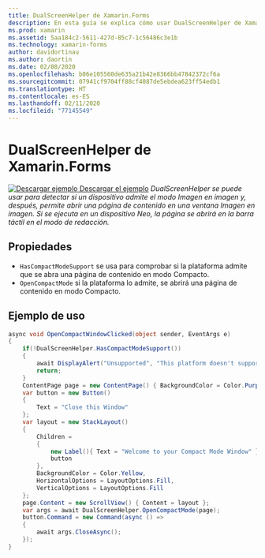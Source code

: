 ```yaml
---
title: DualScreenHelper de Xamarin.Forms
description: En esta guía se explica cómo usar DualScreenHelper de Xamarin.Forms para optimizar la experiencia de la aplicación para dispositivos de doble pantalla como Surface Duo y Surface Neo.
ms.prod: xamarin
ms.assetid: 5aa184c2-5611-427d-85c7-1c56486c3e1b
ms.technology: xamarin-forms
author: davidortinau
ms.author: daortin
ms.date: 02/08/2020
ms.openlocfilehash: b06e105560de635a21b42e8366bb47842372cf6a
ms.sourcegitcommit: 07941cf9704ff88cf4087de5ebdea623ff54edb1
ms.translationtype: HT
ms.contentlocale: es-ES
ms.lasthandoff: 02/11/2020
ms.locfileid: "77145549"
---
```

# <a name="xamarinforms-dualscreenhelper"></a>DualScreenHelper de Xamarin.Forms
[![Descargar ejemplo](~/media/shared/download.png) Descargar el ejemplo](https://github.com/xamarin/xamarin-forms-samples/UserInterface/DualScreenDemos)
_DualScreenHelper se puede usar para detectar si un dispositivo admite el modo Imagen en imagen y, después, permite abrir una página de contenido en una ventana Imagen en imagen. Si se ejecuta en un dispositivo Neo, la página se abrirá en la barra táctil en el modo de redacción._
## <a name="properties"></a>Propiedades
- `HasCompactModeSupport` se usa para comprobar si la plataforma admite que se abra una página de contenido en modo Compacto.
- `OpenCompactMode` si la plataforma lo admite, se abrirá una página de contenido en modo Compacto.
## <a name="example-usage"></a>Ejemplo de uso
```c#
async void OpenCompactWindowClicked(object sender, EventArgs e)
{
    if(!DualScreenHelper.HasCompactModeSupport())
    {
        await DisplayAlert("Unsupported", "This platform doesn't support this feature", "Ok");
        return;
    }
    ContentPage page = new ContentPage() { BackgroundColor = Color.Purple };
    var button = new Button()
    {
        Text = "Close this Window"
    };
    var layout = new StackLayout()
    {
        Children =
        {
            new Label(){ Text = "Welcome to your Compact Mode Window" }, 
            button
        },
        BackgroundColor = Color.Yellow,
        HorizontalOptions = LayoutOptions.Fill,
        VerticalOptions = LayoutOptions.Fill
    };
    page.Content = new ScrollView() { Content = layout };
    var args = await DualScreenHelper.OpenCompactMode(page);
    button.Command = new Command(async () =>
    {
        await args.CloseAsync();
    });
}